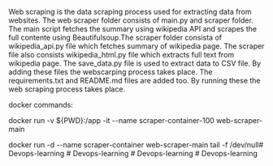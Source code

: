 Web scraping is the data scraping process used for extracting data from websites.
The web scraper folder consists of main.py and scraper folder.
The main script fetches the summary using wikipedia API and scrapes the full contente using Beautifulsoup.The scraper folder consista of wikipedia_api.py file which fetches summary of wikipedia page.
The scraper file also consists wikipedia_html.py file which extracts full text from wikipedia page.
The save_data.py file is used to extract data to CSV file.  By adding these files the webscarping process takes place.
The requirements.txt and README.md files are added too. By running these the web scraping process takes place.


docker commands:


docker run -v ${PWD}:/app -it --name scraper-container-100 web-scraper-main




docker run -d --name scraper-container web-scraper-main tail -f /dev/null#   D e v o p s - l e a r n i n g  
 #   D e v o p s - l e a r n i n g  
 #   D e v o p s - l e a r n i n g  
 #   D e v o p s - l e a r n i n g  
 